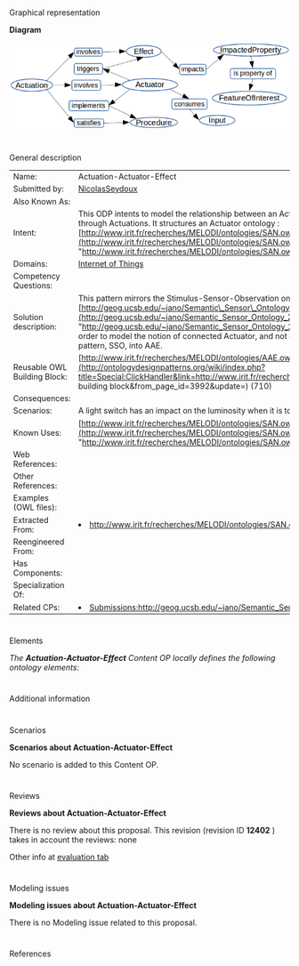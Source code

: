 # 

 Graphical representation



__Diagram__ 





[![Image:Odp AAE.png](public/images/2/20/Odp_AAE.png)](../Image/Odp_AAE.png "Image:Odp AAE.png")





# 

 General description




|  |  |
| --- | --- |
|  Name:  |  Actuation-Actuator-Effect  |
|  Submitted by:  | [NicolasSeydoux](../User/NicolasSeydoux "User:NicolasSeydoux")  |
|  Also Known As:  |  |
|  Intent:  |  This ODP intents to model the relationship between an Actuator and the Effect it has on its environment through Actuations. It structures an Actuator ontology : [http://www.irit.fr/recherches/MELODI/ontologies/SAN.owl](http://www.irit.fr/recherches/MELODI/ontologies/SAN.owl "http://www.irit.fr/recherches/MELODI/ontologies/SAN.owl")  |
|  Domains:  | [Internet of Things](../Community/Internet_of_Things "Community:Internet of Things")  |
|  Competency Questions:  |  |
|  Solution description:  |  This pattern mirrors the Stimulus-Sensor-Observation ontology design pattern, described at [http://geog.ucsb.edu/~jano/Semantic\_Sensor\_Ontology\_2010.pdf](http://geog.ucsb.edu/~jano/Semantic_Sensor_Ontology_2010.pdf "http://geog.ucsb.edu/~jano/Semantic_Sensor_Ontology_2010.pdf")  . The idea was to extend SSN in order to model the notion of connected Actuator, and not only Sensor. To do so, we adapted SSN's core pattern, SSO, into AAE.  |
|  Reusable OWL Building Block:  | [http://www.irit.fr/recherches/MELODI/ontologies/AAE.owl](http://ontologydesignpatterns.org/wiki/index.php?title=Special:ClickHandler&link=http://www.irit.fr/recherches/MELODI/ontologies/AAE.owl&message=OWL building block&from_page_id=3992&update=)  (710)  |
|  Consequences:  |  |
|  Scenarios:  |  A light switch has an impact on the luminosity when it is toggled  |
|  Known Uses:  | [http://www.irit.fr/recherches/MELODI/ontologies/SAN.owl](http://www.irit.fr/recherches/MELODI/ontologies/SAN.owl "http://www.irit.fr/recherches/MELODI/ontologies/SAN.owl")  |
|  Web References:  |  |
|  Other References:  |  |
|  Examples (OWL files):  |  |
|  Extracted From:  | <li><a class="external free" href="http://www.irit.fr/recherches/MELODI/ontologies/SAN.owl" rel="nofollow" title="http://www.irit.fr/recherches/MELODI/ontologies/SAN.owl">        http://www.irit.fr/recherches/MELODI/ontologies/SAN.owl       </a></li> |
|  Reengineered From:  |  |
|  Has Components:  |  |
|  Specialization Of:  |  |
|  Related CPs:  | <li><a class="new" href="http://ontologydesignpatterns.org/wiki/index.php?title=Submissions:Http://geog.ucsb.edu/%7Ejano/Semantic_Sensor_Ontology_2010.pdf&amp;action=edit&amp;redlink=1" title="Submissions:Http://geog.ucsb.edu/~jano/Semantic Sensor Ontology 2010.pdf (not yet written)">        Submissions:http://geog.ucsb.edu/~jano/Semantic_Sensor_Ontology_2010.pdf       </a></li> |



  





# 

 Elements



_The
 __Actuation-Actuator-Effect__ 
 Content OP locally defines the following ontology elements:_ 




# 

 Additional information



# 

 Scenarios




__Scenarios about Actuation-Actuator-Effect__ 


 No scenario is added to this Content OP.
 




# 

 Reviews




__Reviews about Actuation-Actuator-Effect__ 


 There is no review about this proposal.
This revision (revision ID
 __12402__ 
 ) takes in account the reviews: none
 



 Other info at
 [evaluation tab](http://ontologydesignpatterns.org/wiki/index.php?title=Submissions:Actuation-Actuator-Effect&action=evaluation "http://ontologydesignpatterns.org/wiki/index.php?title=Submissions:Actuation-Actuator-Effect&action=evaluation") 





  





# 

 Modeling issues




__Modeling issues about Actuation-Actuator-Effect__ 


 There is no Modeling issue related to this proposal.
 




  





# 

 References